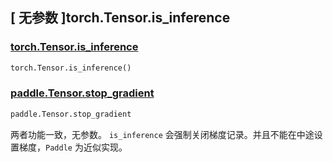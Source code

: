## [ 无参数 ]torch.Tensor.is_inference

### [torch.Tensor.is_inference](https://pytorch.org/docs/stable/generated/torch.Tensor.is_inference.html)

```python
torch.Tensor.is_inference()
```

### [paddle.Tensor.stop_gradient]()

```python
paddle.Tensor.stop_gradient
```

两者功能一致，无参数。 `is_inference` 会强制关闭梯度记录。并且不能在中途设置梯度，`Paddle` 为近似实现。
